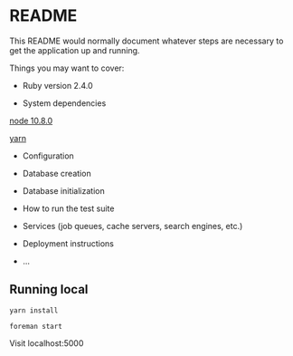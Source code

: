 # README

This README would normally document whatever steps are necessary to get the
application up and running.

Things you may want to cover:

* Ruby version
2.4.0

* System dependencies

[node 10.8.0](https://nodejs.org/en/)

[yarn](https://yarnpkg.com/pt-BR/)


* Configuration

* Database creation

* Database initialization

* How to run the test suite

* Services (job queues, cache servers, search engines, etc.)

* Deployment instructions

* ...

## Running local

```
yarn install
```

```
foreman start
```
Visit localhost:5000
